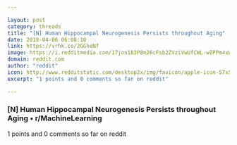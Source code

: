 ```yaml
---

layout: post
category: threads
title: "[N] Human Hippocampal Neurogenesis Persists throughout Aging"
date: 2018-04-06 06:08:10
link: https://vrhk.co/2GGheNf
image: https://i.redditmedia.com/17jon183P8m26cFsb2ZVziVwUfCWL-wZPPm4xWRXNa0.jpg?w=320&s=0bab0c365430be9a8acb8b2cf7af7476
domain: reddit.com
author: "reddit"
icon: http://www.redditstatic.com/desktop2x/img/favicon/apple-icon-57x57.png
excerpt: "1 points and 0 comments so far on reddit"

---
```


### [N] Human Hippocampal Neurogenesis Persists throughout Aging • r/MachineLearning

1 points and 0 comments so far on reddit